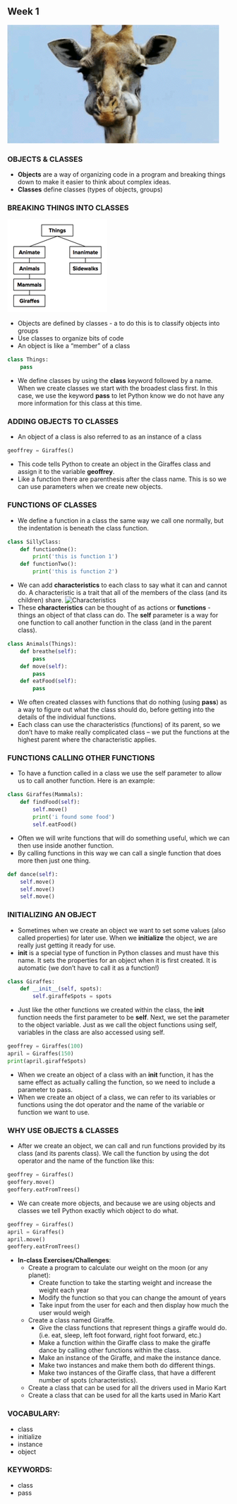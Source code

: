 ## Week 1 
![Giraffe](../imgs/giraffe.gif)

### OBJECTS & CLASSES
* **Objects** are a way of organizing code in a program and breaking things down to make it easier to think about complex ideas.
* **Classes** define classes (types of objects, groups) 


### BREAKING THINGS INTO CLASSES
![Classes](../imgs/classes.png)
* Objects are defined by classes - a to do this is to classify objects into groups
* Use classes to organize bits of code
* An object is like a “member” of a class
```python
class Things:
    pass
```
* We define classes by using the **class** keyword followed by a name. When we create classes we start with the broadest class first. In this case, we use the keyword **pass** to let Python know we do not have any more information for this class at this time. 

### ADDING OBJECTS TO CLASSES
* An object of a class is also referred to as an instance of a class
```python
geoffrey = Giraffes()
```
* This code tells Python to create an object in the Giraffes class and assign it to the variable **geoffrey**.
* Like a function there are parenthesis after the class name. This is so we can use parameters when we create new objects.

### FUNCTIONS OF CLASSES
* We define a function in a class the same way we call one normally, but the indentation is beneath the class function.
```python
class SillyClass:
    def functionOne():
        print('this is function 1')
    def functionTwo():
        print('this is function 2')
```
* We can add **characteristics** to each class to say what it can and cannot do. A characteristic is a trait that all of the members of the class (and its children) share.
![Characteristics](../imgs/characteristic.png)
* These **characteristics** can be thought of as actions or **functions** - things an object of that class can do. The **self** parameter is a way for one function to call another function in the class (and in the parent class).
```python
class Animals(Things):
    def breathe(self):
        pass
    def move(self):
        pass
    def eatFood(self):
        pass
```
* We often created classes with functions that do nothing (using **pass**) as a way to figure out what the class should do, before getting into the details of the individual functions. 
* Each class can use the characteristics (functions) of its parent, so we don’t have to make really complicated class – we put the functions at the highest parent where the characteristic applies.

### FUNCTIONS CALLING OTHER FUNCTIONS
* To have a function called in a class we use the self parameter to allow us to call another function. Here is an example:
```python
class Giraffes(Mammals):
    def findFood(self):
        self.move()
        print('i found some food')
        self.eatFood()
```
* Often we will write functions that will do something useful, which we can then use inside another function. 
* By calling functions in this way we can call a single function that does more then just one thing. 
```python
def dance(self):
    self.move()
    self.move()
    self.move()
```

### INITIALIZING AN OBJECT
* Sometimes when we create an object we want to set some values (also called properties) for later use. When we **initialize** the object, we are really just getting it ready for use. 
* **__init__** is a special type of function in Python classes and must have this name. It sets the properties for an object when it is first created. It is automatic (we don’t have to call it as a function!)
```python
class Giraffes:
    def __init__(self, spots):
        self.giraffeSpots = spots
```
* Just like the other functions we created within the class, the **__init__** function needs the first parameter to be **self**. Next, we set the parameter to the object variable. Just as we call the object functions using self, variables in the class are also accessed using self. 
```python
geoffrey = Giraffes(100)
april = Giraffes(150)
print(april.giraffeSpots)
```
* When we create an object of a class with an **__init__** function, it has the same effect as actually calling the function, so we need to include a parameter to pass.
* When we create an object of a class, we can refer to its variables or functions using the dot operator and the name of the variable or function we want to use. 

### WHY USE OBJECTS & CLASSES
* After we create an object, we can call and run functions provided by its class (and its parents class). We call the function by using the dot operator and the name of the function like this:
```python
geoffrey = Giraffes()
geoffery.move()
geoffery.eatFromTrees()
```
* We can create more objects, and because we are using objects and classes we tell Python exactly which object to do what. 
```python
geoffrey = Giraffes()
april = Giraffes()
april.move()
geoffery.eatFromTrees()
```

* **In-class Exercises/Challenges**: 
    * Create a program to calculate our weight on the moon (or any planet):
        * Create function to take the starting weight and increase the weight each year
        * Modify the function so that you can change the amount of years
        * Take input from the user for each and then display how much the user would weigh
    * Create a class named Giraffe. 
        * Give the class functions that represent things a giraffe would do. (i.e. eat, sleep, left foot forward, right foot forward, etc.)
        * Make a function within the Giraffe class to make the giraffe dance by calling other functions within the class. 
        * Make an instance of the Giraffe, and make the instance dance.
        * Make two instances and make them both do different things. 
        * Make two instances of the Giraffe class, that have a different number of spots (characteristics).
    * Create a class that can be used for all the drivers used in Mario Kart
    * Create a class that can be used for all the karts used in Mario Kart

### VOCABULARY:
* class
* initialize
* instance 
* object

### KEYWORDS:
* class 
* pass 
